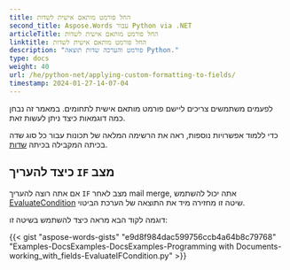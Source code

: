 ```yaml
---
title: החל פורמט מותאם אישית לשדות
second_title: Aspose.Words עבור Python via .NET
articleTitle: החל פורמט מותאם אישית לשדות
linktitle: החל פורמט מותאם אישית לשדות
description: "פורמט והערכה שדות תוצאה Python."
type: docs
weight: 40
url: /he/python-net/applying-custom-formatting-to-fields/
timestamp: 2024-01-27-14-07-04
---
```


לפעמים משתמשים צריכים ליישם פורמט מותאם אישית לתחומים. במאמר זה נבחן כמה דוגמאות כיצד ניתן לעשות זאת.

כדי ללמוד אפשרויות נוספות, ראה את הרשימה המלאה של תכונות עבור כל סוג שדה בכיתה המקבילה בכיתה [שדות](https://reference.aspose.com/words/python-net/aspose.words.fields/).

## כיצד להעריך `IF` מצב

אם אתה רוצה להעריך `IF` מצב לאחר mail merge, אתה יכול להשתמש [EvaluateCondition](https://reference.aspose.com/words/python-net/aspose.words.fields/fieldif/evaluate_condition/) שיטה זו מחזירה מיד את התוצאה של הערכת הביטוי.

דוגמה לקוד הבא מראה כיצד להשתמש בשיטה זו:

{{< gist "aspose-words-gists" "e9d8f984dac599756ccb4a64b8c79768" "Examples-DocsExamples-DocsExamples-Programming with Documents-working_with_fields-EvaluateIFCondition.py" >}}
